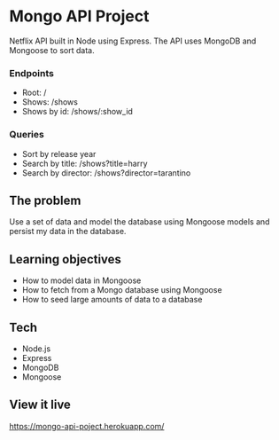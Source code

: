 # Mongo API Project

Netflix API built in Node using Express. The API uses MongoDB and Mongoose to sort data.

### Endpoints

- Root: /
- Shows: /shows
- Shows by id: /shows/:show_id

### Queries

- Sort by release year
- Search by title: /shows?title=harry
- Search by director: /shows?director=tarantino

## The problem

Use a set of data and model the database using Mongoose models and persist my data in the database.

## Learning objectives

- How to model data in Mongoose
- How to fetch from a Mongo database using Mongoose
- How to seed large amounts of data to a database

## Tech

- Node.js
- Express
- MongoDB
- Mongoose

## View it live

https://mongo-api-poject.herokuapp.com/
